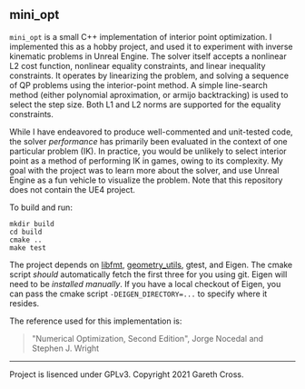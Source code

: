 ## mini_opt

`mini_opt` is a small C++ implementation of interior point optimization. I implemented this as a hobby project, and used it to experiment with inverse kinematic problems in Unreal Engine. The solver itself accepts a nonlinear L2 cost function, nonlinear equality constraints, and linear inequality constraints. It operates by linearizing the problem, and solving a sequence of QP problems using the interior-point method. A simple line-search method (either polynomial aproximation, or armijo backtracking) is used to select the step size. Both L1 and L2 norms are supported for the equality constraints.

While I have endeavored to produce well-commented and unit-tested code, the solver _performance_ has primarily been evaluated in the context of one particular problem (IK). In practice, you would be unlikely to select interior point as a method of performing IK in games, owing to its complexity. My goal with the project was to learn more about the solver, and use Unreal Engine as a fun vehicle to visualize the problem. Note that this repository does not contain the UE4 project.

To build and run:
```
mkdir build
cd build
cmake ..
make test
```
The project depends on [libfmt](https://github.com/fmtlib/fmt), [geometry_utils](https://github.com/gareth-cross/geometry_utils), gtest, and Eigen. The cmake script _should_ automatically fetch the first three for you using git. Eigen will need to be *installed manually*. If you have a local checkout of Eigen, you can pass the cmake script `-DEIGEN_DIRECTORY=...` to specify where it resides.

The reference used for this implementation is:
> "Numerical Optimization, Second Edition", Jorge Nocedal and Stephen J. Wright

---
Project is lisenced under GPLv3. Copyright 2021 Gareth Cross.